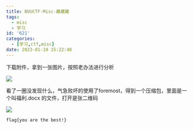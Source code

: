 ```yaml
---
title: BUUCTF-Misc-藏藏藏
tags:
  - misc
  - 学习
id: '621'
categories:
  - [学习,ctf,misc]
date: 2023-01-10 15:22:48
---
```


下载附件，拿到一张图片，按照老办法进行分析

![](https://pic.niaoluo.top/%E7%BD%91%E7%AB%99%E8%B0%83%E7%94%A8/misc%E9%9C%80%E8%A6%81/%E7%AC%AC%E4%BA%8C%E9%A1%B5/%E8%97%8F%E8%97%8F%E8%97%8F/%E8%97%8F%E8%97%8F%E8%97%8F.jpg)

看了一圈没发现什么，气急败坏的使用了foremost，得到一个压缩包，里面是一个叫福利.docx 的文件，打开是张二维码

![](https://pic.niaoluo.top/%E7%BD%91%E7%AB%99%E8%B0%83%E7%94%A8/misc%E9%9C%80%E8%A6%81/%E7%AC%AC%E4%BA%8C%E9%A1%B5/%E8%97%8F%E8%97%8F%E8%97%8F/%E5%B1%8F%E5%B9%95%E6%88%AA%E5%9B%BE%202023-01-10%20152109.jpg)

```
flag{you are the best!}
```